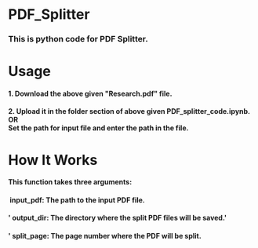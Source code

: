 # PDF_Splitter <br>
### This is python code for PDF Splitter. <br>
# Usage
#### 	1. Download the above given "Research.pdf" file. <br>
#### 	2. Upload it in the folder section of above given PDF_splitter_code.ipynb. <br> OR <br> Set the path for input file and enter the path in the file.
# How It Works <br>
#### This function takes three arguments:
#### &nbsp;input_pdf: The path to the input PDF file.
#### '  output_dir: The directory where the split PDF files will be saved.'
#### '  split_page: The page number where the PDF will be split.  
